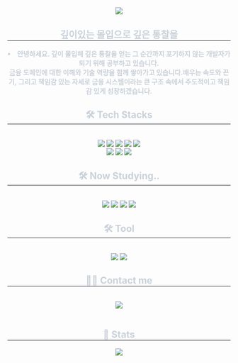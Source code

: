 <div align= "center">
    <img src="https://capsule-render.vercel.app/api?type=waving&color=0:4133ff,100:fffafa&height=120&text=Financial%20Backend%20Developer&animation=&fontColor=ffffff&fontSize=40" />
    </div>
    <div align= "center"> 
    <h2 style="border-bottom: 1px solid #21262d; color: #c9d1d9;"> 깊이있는 몰입으로 깊은 통찰을 </h2>  
    <div style="font-weight: 700; font-size: 15px; text-align: center; color: #c9d1d9;"> <li> 안녕하세요. 깊이 몰입해 깊은 통찰을 얻는 그 순간까지 포기하지 않는 개발자가 되기 위해 공부하고 있습니다.</li>금융 도메인에 대한 이해와 기술 역량을 함께 쌓아가고 있습니다.</li>배우는 속도와 끈기, 그리고 책임감 있는 자세로 금융 시스템이라는 큰 구조 속에서 주도적이고 책임감 있게 성장하겠습니다. </div> 
    </div>
    <div align= "center">
    <h2 style="border-bottom: 1px solid #21262d; color: #c9d1d9;"> 🛠️ Tech Stacks </h2> <br> 
    <div style="margin: 0 auto; text-align: center;" align= "center"> 
          <img src="https://img.shields.io/badge/Spring Boot-6DB33F?style=flat-square&logo=Spring Boot&logoColor=white">
          <img src="https://img.shields.io/badge/Spring-6DB33F?style=flat-square&logo=Spring&logoColor=white">
          <img src="https://img.shields.io/badge/HTML5-E34F26?style=flat-square&logo=HTML5&logoColor=white">
          <img src="https://img.shields.io/badge/Javascript-F7DF1E?style=flat-square&logo=Javascript&logoColor=white">
          <img src="https://img.shields.io/badge/MySQL-4479A1?style=flat-square&logo=MySQL&logoColor=white">
          <br/><img src="https://img.shields.io/badge/MariaDB-003545?style=flat-square&logo=MariaDB&logoColor=white">
          <img src="https://img.shields.io/badge/Java-007396?style=flat-square&logo=Java&logoColor=white">
          <img src="https://img.shields.io/badge/Apache%20Tomcat-F8DC75?style=flat-square&logo=Apache%20Tomcat&logoColor=white">
          <br/></div>
    </div>
    <div align="center">
        <h2 style="border-bottom: 1px solid #21262d; color: #c9d1d9;"> 🛠️ Now Studying.. </h2> <br> 
    <div style="margin: 0 auto; text-align: center;" align= "center"> 
          <img src="https://img.shields.io/badge/Java-007396?style=flat-square&logo=Java&logoColor=white">
        <img src="https://img.shields.io/badge/Spring Boot-6DB33F?style=flat-square&logo=Spring Boot&logoColor=white">
          <img src="https://img.shields.io/badge/Spring-6DB33F?style=flat-square&logo=Spring&logoColor=white">
        <img src="https://img.shields.io/badge/MariaDB-003545?style=flat-square&logo=MariaDB&logoColor=white">
          <br/></div>
    </div>
    <div align="center">
        <h2 style="border-bottom: 1px solid #21262d; color: #c9d1d9;"> 🛠️ Tool </h2> <br> 
    <div style="margin: 0 auto; text-align: center;" align= "center"> 
          <img src="https://img.shields.io/badge/Notion-000000?style=flat-square&logo=Notion&logoColor=white">
          <img src="https://img.shields.io/badge/Github-181717?style=flat-square&logo=Github&logoColor=white">
          <br/></div>
    </div>
    <div align= "center">
    <h2 style="border-bottom: 1px solid #21262d; color: #c9d1d9;"> 🧑‍💻 Contact me </h2> <br> 
    <div align= "center"> <a href=https://velog.io/@han97901/posts> <img src="https://img.shields.io/badge/Velog-20C997?style=flat-square&logo=Velog&logoColor=white&link=https://velog.io/@han97901/posts"> </a>
          </div>  <br> 
    <div align= "center">  </div> 
    </div>
    <div align= "center"> 
    <h2 style="border-bottom: 1px solid #21262d; color: #c9d1d9;"> 🏅 Stats </h2> <div align= "center">  <img src="https://github-readme-stats.vercel.app/api/top-langs/?username=combe4259&layout=compact&bg_color=180,ffffff,00000000&title_color=000000&text_color=000000"
          /> </div> 
    </div>
    
